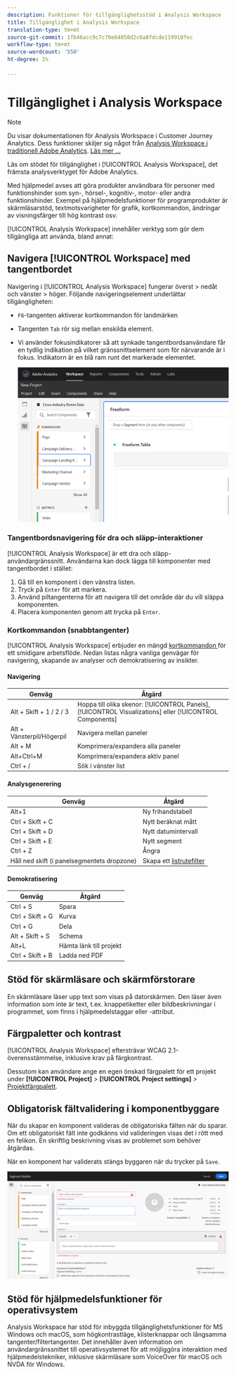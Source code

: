 ```yaml
---
description: Funktioner för tillgänglighetsstöd i Analysis Workspace
title: Tillgänglighet i Analysis Workspace
translation-type: tm+mt
source-git-commit: 1fb46acc9c7c70e64058d2c6a8fdcde119910fec
workflow-type: tm+mt
source-wordcount: '550'
ht-degree: 1%

---
```



# Tillgänglighet i Analysis Workspace

>[!NOTE]
>
>Du visar dokumentationen för Analysis Workspace i Customer Journey Analytics. Dess funktioner skiljer sig något från [Analysis Workspace i traditionell Adobe Analytics](https://docs.adobe.com/content/help/en/analytics/analyze/analysis-workspace/home.html). [Läs mer …](/help/getting-started/cja-aa.md)

Läs om stödet för tillgänglighet i [!UICONTROL Analysis Workspace], det främsta analysverktyget för Adobe Analytics.

Med hjälpmedel avses att göra produkter användbara för personer med funktionshinder som syn-, hörsel-, kognitiv-, motor- eller andra funktionshinder. Exempel på hjälpmedelsfunktioner för programprodukter är skärmläsarstöd, textmotsvarigheter för grafik, kortkommandon, ändringar av visningsfärger till hög kontrast osv.

[!UICONTROL Analysis Workspace] innehåller verktyg som gör dem tillgängliga att använda, bland annat:

## Navigera [!UICONTROL Workspace] med tangentbordet

Navigering i [!UICONTROL Analysis Workspace] fungerar överst > nedåt och vänster > höger. Följande navigeringselement underlättar tillgängligheten:

* `F6`-tangenten aktiverar kortkommandon för landmärken
* Tangenten `Tab` rör sig mellan enskilda element.
* Vi använder fokusindikatorer så att synkade tangentbordsanvändare får en tydlig indikation på vilket gränssnittselement som för närvarande är i fokus. Indikatorn är en blå ram runt det markerade elementet.

   ![Fokusindikator](assets/focus-indicator.png)

### Tangentbordsnavigering för dra och släpp-interaktioner

[!UICONTROL Analysis Workspace] är ett dra och släpp-användargränssnitt. Användarna kan dock lägga till komponenter med tangentbordet i stället:

1. Gå till en komponent i den vänstra listen.
1. Tryck på `Enter` för att markera.
1. Använd piltangenterna för att navigera till det område där du vill släppa komponenten.
1. Placera komponenten genom att trycka på `Enter`.

### Kortkommandon (snabbtangenter)

[!UICONTROL Analysis Workspace] erbjuder en mängd  [kortkommandon ](/help/analysis-workspace/build-workspace-project/fa-shortcut-keys.md) för ett smidigare arbetsflöde. Nedan listas några vanliga genvägar för navigering, skapande av analyser och demokratisering av insikter.

#### Navigering

| Genväg | Åtgärd |
|---|---|
| Alt + Skift + 1 / 2 / 3 | Hoppa till olika skenor: [!UICONTROL Panels], [!UICONTROL Visualizations] eller [!UICONTROL Components] |
| Alt + Vänsterpil/Högerpil | Navigera mellan paneler |
| Alt + M | Komprimera/expandera alla paneler |
| Alt+Ctrl+M | Komprimera/expandera aktiv panel |
| Ctrl + / | Sök i vänster list |

#### Analysgenerering

| Genväg | Åtgärd |
|---|---|
| Alt+1 | Ny frihandstabell |
| Ctrl + Skift + C | Nytt beräknat mått |
| Ctrl + Skift + D | Nytt datumintervall |
| Ctrl + Skift + E | Nytt segment |
| Ctrl + Z | Ångra |
| Håll ned skift (i panelsegmentets dropzone) | Skapa ett [listrutefilter](https://docs.adobe.com/content/help/en/analytics-learn/tutorials/analysis-workspace/using-panels/using-drop-down-filters.html) |

#### Demokratisering

| Genväg | Åtgärd |
|---|---|
| Ctrl + S | Spara |
| Ctrl + Skift + G | Kurva |
| Ctrl + G | Dela |
| Alt + Skift + S | Schema |
| Alt+L | Hämta länk till projekt |
| Ctrl + Skift + B | Ladda ned PDF |

## Stöd för skärmläsare och skärmförstorare

En skärmläsare läser upp text som visas på datorskärmen. Den läser även information som inte är text, t.ex. knappetiketter eller bildbeskrivningar i programmet, som finns i hjälpmedelstaggar eller -attribut.

## Färgpaletter och kontrast

[!UICONTROL Analysis Workspace] eftersträvar WCAG 2.1-överensstämmelse, inklusive krav på färgkontrast.

Dessutom kan användare ange en egen önskad färgpalett för ett projekt under **[!UICONTROL Project]** > **[!UICONTROL Project settings]** > [Projektfärgpalett](/help/analysis-workspace/build-workspace-project/color-palettes.md).

## Obligatorisk fältvalidering i komponentbyggare

När du skapar en komponent valideras de obligatoriska fälten när du sparar. Om ett obligatoriskt fält inte godkänns vid valideringen visas det i rött med en felikon. En skriftlig beskrivning visas av problemet som behöver åtgärdas.

När en komponent har validerats stängs byggaren när du trycker på `Save`.

![Felvalidering](assets/error-validation.png)

## Stöd för hjälpmedelsfunktioner för operativsystem

Analysis Workspace har stöd för inbyggda tillgänglighetsfunktioner för MS Windows och macOS, som högkontrastläge, klisterknappar och långsamma tangenter/filtertangenter. Det innehåller även information om användargränssnittet till operativsystemet för att möjliggöra interaktion med hjälpmedelstekniker, inklusive skärmläsare som VoiceOver för macOS och NVDA för Windows.